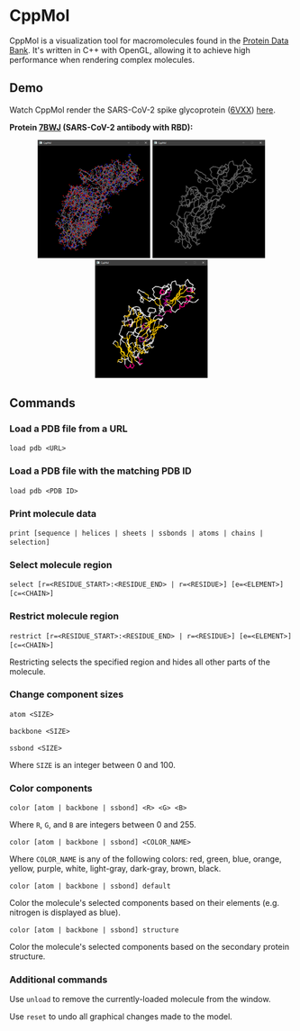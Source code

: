 # CppMol
CppMol is a visualization tool for macromolecules found in the [Protein Data Bank](http://www.rcsb.org/). It's written in C++ with OpenGL, allowing it to achieve high performance when rendering complex molecules.

## Demo
Watch CppMol render the SARS-CoV-2 spike glycoprotein ([6VXX](http://www.rcsb.org/structure/6VXX)) [here](https://youtu.be/duECJbRdzNk).

**Protein [7BWJ](http://www.rcsb.org/structure/7BWJ) (SARS-CoV-2 antibody with RBD):**
<div style="text-align: center;">
    <img src="7BWJ_1.png" alt="7BWJ Carbon Backbone and Atoms" width="200"/>
    <img src="7BWJ_2.png" alt="7BWJ Carbon Backbone" width="200"/>
    <img src="7BWJ_3.png" alt="7BWJ Carbon Backbone (Colored by Secondary Structure)" width="200"/>
</div>

## Commands
### Load a PDB file from a URL
```
load pdb <URL>
```

### Load a PDB file with the matching PDB ID
```
load pdb <PDB ID>
```

### Print molecule data
```
print [sequence | helices | sheets | ssbonds | atoms | chains | selection]
```

### Select molecule region
```
select [r=<RESIDUE_START>:<RESIDUE_END> | r=<RESIDUE>] [e=<ELEMENT>] [c=<CHAIN>]
```

### Restrict molecule region
```
restrict [r=<RESIDUE_START>:<RESIDUE_END> | r=<RESIDUE>] [e=<ELEMENT>] [c=<CHAIN>]
```
Restricting selects the specified region and hides all other parts of the molecule.

### Change component sizes
```
atom <SIZE>
```
```
backbone <SIZE>
```
```
ssbond <SIZE>
```
Where `SIZE` is an integer between 0 and 100.

### Color components
```
color [atom | backbone | ssbond] <R> <G> <B>
```
Where `R`, `G`, and `B` are integers between 0 and 255.

```
color [atom | backbone | ssbond] <COLOR_NAME>
```
Where `COLOR_NAME` is any of the following colors: red, green, blue, orange, yellow, purple, white, light-gray, dark-gray, brown, black.

```
color [atom | backbone | ssbond] default
```
Color the molecule's selected components based on their elements (e.g. nitrogen is displayed as blue).

```
color [atom | backbone | ssbond] structure
```
Color the molecule's selected components based on the secondary protein structure.

### Additional commands
Use `unload` to remove the currently-loaded molecule from the window.

Use `reset` to undo all graphical changes made to the model.
